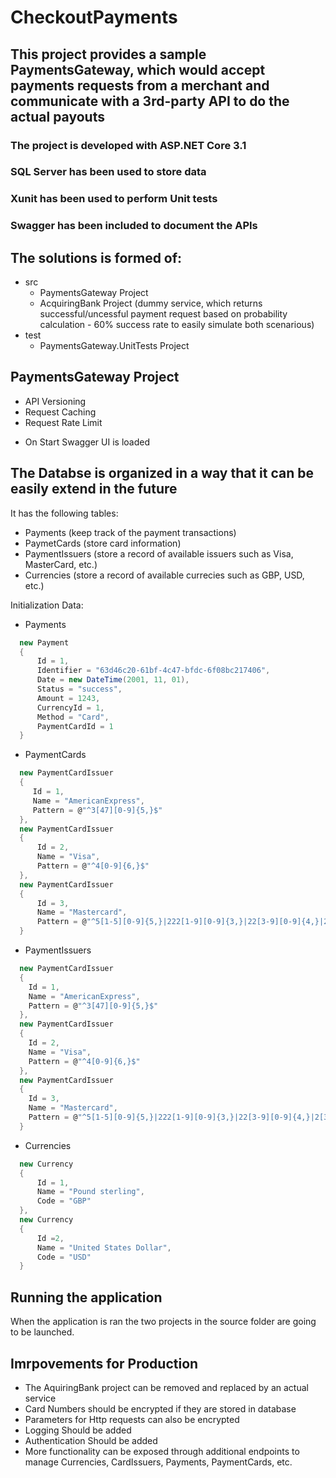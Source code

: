 # CheckoutPayments

## This project provides a sample PaymentsGateway, which would accept payments requests from a merchant and communicate with a 3rd-party API to do the actual payouts

### The project is developed with ASP.NET Core 3.1
### SQL Server has been used to store data
### Xunit has been used to perform Unit tests
### Swagger has been included to document the APIs

## The solutions is formed of:

- src
  - PaymentsGateway Project
  - AcquiringBank Project (dummy service, which returns successful/uncessful payment request based on probability calculation - 60% success rate to easily simulate both scenarious)
- test
  - PaymentsGateway.UnitTests Project
  
## PaymentsGateway Project 

- API Versioning
- Request Caching
- Request Rate Limit

* On Start Swagger UI is loaded

## The Databse is organized in a way that it can be easily extend in the future

It has the following tables: 

- Payments (keep track of the payment transactions)
- PaymetCards (store card information)
- PaymentIssuers (store a record of available issuers such as Visa, MasterCard, etc.)
- Currencies (store a record of available currecies such as GBP, USD, etc.)

Initialization Data:

- Payments 

```csharp
  new Payment
  {
      Id = 1,
      Identifier = "63d46c20-61bf-4c47-bfdc-6f08bc217406",
      Date = new DateTime(2001, 11, 01),
      Status = "success",
      Amount = 1243,
      CurrencyId = 1,
      Method = "Card",
      PaymentCardId = 1
  }
```

- PaymentCards

```csharp
  new PaymentCardIssuer
  {
     Id = 1,
     Name = "AmericanExpress", 
     Pattern = @"^3[47][0-9]{5,}$"
  },
  new PaymentCardIssuer 
  {
      Id = 2,
      Name = "Visa", 
      Pattern = @"^4[0-9]{6,}$" 
  },
  new PaymentCardIssuer
  {
      Id = 3,
      Name = "Mastercard", 
      Pattern = @"^5[1-5][0-9]{5,}|222[1-9][0-9]{3,}|22[3-9][0-9]{4,}|2[3-6][0-9]{5,}|27[01][0-9]{4,}|2720[0-9]{3,}$" 
  }
```

- PaymentIssuers

```csharp
  new PaymentCardIssuer
  {
    Id = 1,
    Name = "AmericanExpress", 
    Pattern = @"^3[47][0-9]{5,}$"
  },
  new PaymentCardIssuer 
  {
    Id = 2,
    Name = "Visa", 
    Pattern = @"^4[0-9]{6,}$" 
  },
  new PaymentCardIssuer
  {
    Id = 3,
    Name = "Mastercard", 
    Pattern = @"^5[1-5][0-9]{5,}|222[1-9][0-9]{3,}|22[3-9][0-9]{4,}|2[3-6][0-9]{5,}|27[01][0-9]{4,}|2720[0-9]{3,}$" 
  }
```

- Currencies

```csharp
  new Currency
  {
      Id = 1,
      Name = "Pound sterling",
      Code = "GBP"
  },
  new Currency
  {
      Id =2,
      Name = "United States Dollar",
      Code = "USD"
  }
```

## Running the application

When the application is ran the two projects in the source folder are going to be launched.

## Imrpovements for Production

- The AquiringBank project can be removed and replaced by an actual service
- Card Numbers should be encrypted if they are stored in database
- Parameters for Http requests can also be encrypted
- Logging Should be added
- Authentication Should be added
- More functionality can be exposed through additional endpoints to manage Currencies, CardIssuers, Payments, PaymentCards, etc.
